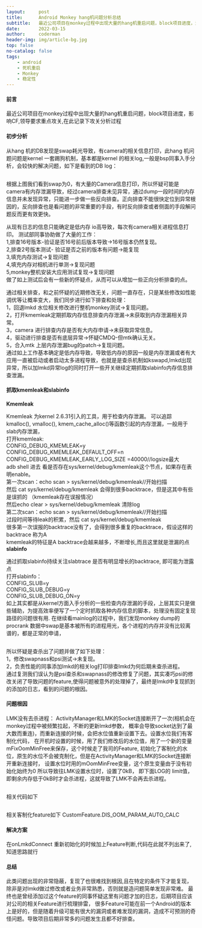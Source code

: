 ```yaml
---
layout:     post
title:      Android Monkey hang机问题分析总结
subtitle:   最近公司项目在monkey过程中出现大量的hang机重启问题，block项目进度，影响CF
date:       2022-03-15
author:     coderman
header-img: img/article-bg.jpg
top: false
no-catalog: false
tags:
    - android
    - 死机重启
    - Monkey
    - 稳定性
--- 
```

<h4> 前言 </h4>
最近公司项目在monkey过程中出现大量的hang机重启问题，block项目进度，影响CF,领导要求重点攻关,在此记录下攻关分析过程
<h4>初步分析 </h4>
<p>从hang 机的DB发现是swap耗光导致，有camera的相关信息打印，此hang 机问题问题是kernel 一套踢狗机制，基本都是kernel 的相关log,一般是bsp同事入手分析，会较快的解决问题，如下是看到的DB log：</p>

<p>
<img src="https://img-blog.csdnimg.cn/bec5f288db394e6fbc52e9016d65182b.png" alt="" />
</p>
<p>根据上图我们看到swap为0，有大量的Camera信息打印，所以怀疑可能是camera有内存泄漏导致，经过camera排查未见异常，通过dump一段时间的内存信息并未发现异常，只能进一步做一些反向排查。正向排查不能很快定位到异常根因的，反向排查也是看问题的非常重要的手段，有时反向排查或者侧面的手段解问题反而更有效更快。 </p>
<p>从现有日志的信息只能确定是低内存 io高导致，每次有camera相关进程信息打印。
测试部同事协助做了大量的工作：<br>
1,排查16号版本-验证是否16号前后版本导致->16号版本仍然复现。<br>
2,排查2号版本测试- 验证是否之前的版本有问题->能复现<br>
3,填充内存测试->复现问题<br>
4,填充内存对相机进行单测->复现问题<br>
5,monkey整机安装大应用测试复现->复现问题<br>
做了如上测试后会有一些新的怀疑点，从而可以从增加一些正向分析排查的点。</p>
<p>
通过相关排查，和之前怀疑的近期修改无关，问题一直存在，只是某些修改如性能调优等让概率变大，我们同步进行如下排查和处理：<br>
1，回退lmkd 水位相关修改进行整机monkey测试->复现问题。<br>
2，打开kmemleak定期抓取内存信息排查内存泄漏->未获取到内存泄漏相关异常。<br>
3，camera 进行排查内存是否有大内存申请->未获取异常信息。<br>
4，驱动进行排查是否有底层异常->怀疑CMDQ-但mtk确认无关。<br>
5，合入mtk 上层内存泄漏bug的patch->复现问题。<br>
通过如上工作基本确定是低内存导致，导致低内存的原因一般是内存泄漏或者有大应用一直被启动或者启动太多进程导致，也就是是查杀机制如kswapd,lmkd出现异常，所以加lmkd异常log的同时打开一些开关继续定期抓取slabinfo内存信息排查泄漏。
</p>
<h4>抓取kmemleak和slabinfo</h4>
<strong>Kmemleak</strong><br>
<p>Kmemleak 为kernel 2.6.31引入的工具，用于检查内存泄漏。
可以追踪kmalloc(), vmalloc(), kmem_cache_alloc()等函数引起的内存泄漏，一般用于slab内存泄漏，<br>
打开kmemleak:<br>
    CONFIG_DEBUG_KMEMLEAK=y  <br>
    CONFIG_DEBUG_KMEMLEAK_DEFAULT_OFF=n<br>
    CONFIG_DEBUG_KMEMLEAK_EARLY_LOG_SIZE =40000//logsize最大<br>
adb shell 进去 看是否存在sys/kernel/debug/kmemleak这个节点，如果存在表明enable。<br>
第一次scan：echo scan > sys/kernel/debug/kmemleak//开始扫描 <br>
然后 cat sys/kernel/debug/kmemleak   会得到很多backtrace，但是这其中有些是误抓的
（kmemleak存在误报情况）<br>
然后echo clear > sys/kernel/debug/kmemleak   清除log <br>
第二次scan：echo scan > sys/kernel/debug/kmemleak//开始扫描<br>
过段时间等待leak的积累，然后 cat sys/kernel/debug/kmemleak  <br>
很多第一次误报的backtrace没有了，会得到很多重复的backtrace，假设这样的backtrace
称为A <br>
kmemleak的特征是A backtrace会越来越多，不断增长,而且这里就是泄漏的点 <br>
<strong>slabinfo</strong>
<p>
通过抓取slabinfo持续关注slabtrace 是否有明显增长的backtrace, 即可能为泄露点 <br>
打开slabinfo： <br>
     CONFIG_SLUB=y  <br>
     CONFIG_SLUB_DEBUG=y  <br>
     CONFIG_SLUB_DEBUG_ON=y  <br>
如上其实都是从kernel方面入手分析的一些检查内存泄漏的手段，上层其实只是做些辅助，为提高效率便写了一个定时抓取各种内存信息的脚本，处理没有固定复现路径的问题很有用.
在继续看mainlog的过程中，我们发现monkey dump的procrank 数据中swap是基本被所有的进程用光，各个进程的内存并没有比较离谱的，都是正常的申请，</p>
<p>
<img src="https://img-blog.csdnimg.cn/0e0000f34fb0435a93fc22e21d8ddaef.png" alt="" />
</p>
所以怀疑是查杀出了问题并做了如下处理：<br>
   1，修改swapnass和psi测试->未复现。<br>
   2，负责性能的同事添加lmkd的相关log打印排查lmkd为何后期未查杀进程。<br>
   通过复测我们误认为是psi查杀和swapnass的修改修复了问题，其实凑巧psi的修改关闭了导致问题的feature,使得问题被意外的处理掉了，最终是lmkd中复现抓到的添加的日志，看到的问题的根因。
<h4>问题根因</h4>
 LMK没有去杀进程：
 ActivityManager和LMK的Socket连接断开了一次(相机会在monkey过程中被频繁拉起，不断的更新lmkd参数，
 概率会导致socket达到了最大数而重连)，而重新连接的时候，会把水位值重新设置下去。设置水位我们有客制化代码，
 在开机时设置的时候，用了我们修改后的水位值，用了一个新的变量mFixOomMinFree来保存，这个时候走了我司的Feature,
 初始化了客制化的水位，原生的水位不会被克制化，但是在ActivityManager和LMK的Socket连接断开重新连接时，
 设置水位时用的mOomMinFree变量，这个原生变量由于没有初始化始终为0 所以导致往LMK设置水位时，设置了0kB，
 即下面LOG的 limit值，即剩余内存低于0kB时才会杀进程，这就导致了LMK不会再去杀进程。   
 <p>
<img src="https://img-blog.csdnimg.cn/5918bf0ce04d406cbbd05676855badb5.png" alt="" />
</p>
相关代码如下
 <p>
<img src="https://img-blog.csdnimg.cn/6964471c8dd44c4c8be31be1be01b832.png" alt="" />
</p>
相关客制化feature如下
CustomFeature.DIS_OOM_PARAM_AUTO_CALC
<h4>解决方案</h4>
在onLmkdConnect 重新初始化的时候加上Feature判断,代码在此就不列出来了,知道思路就行
<h4>总结</h4>
此类问题出现的非常隐蔽，复现了也很难找到根因,且在特定的条件下才能复现，除非是对lmkd做过修改或者业务非常熟悉，否则就是造问题简单发现非常难。
最终也是曾经添加过这个feature的同事怀疑这里有问题才加的日志，后期项目应该对公司的相关Feature进行梳理排雷，
很多Feature可能在前一个Android的版本上是好的，但是随着升级可能有很大的漏洞或者难发现的漏洞，造成不可预测的奇怪问题。导致项目后期非常多的问题发生且都不好排查。

